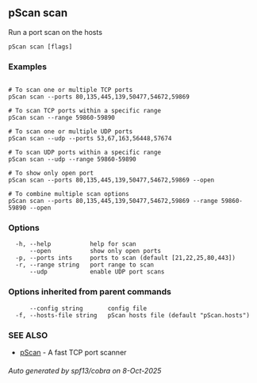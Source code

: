 ## pScan scan

Run a port scan on the hosts

```
pScan scan [flags]
```

### Examples

```

# To scan one or multiple TCP ports
pScan scan --ports 80,135,445,139,50477,54672,59869

# To scan TCP ports within a specific range
pScan scan --range 59860-59890

# To scan one or multiple UDP ports
pScan scan --udp --ports 53,67,163,56448,57674

# To scan UDP ports within a specific range
pScan scan --udp --range 59860-59890

# To show only open port
pScan scan --ports 80,135,445,139,50477,54672,59869 --open

# To combine multiple scan options
pScan scan --ports 80,135,445,139,50477,54672,59869 --range 59860-59890 --open

```

### Options

```
  -h, --help           help for scan
      --open           show only open ports
  -p, --ports ints     ports to scan (default [21,22,25,80,443])
  -r, --range string   port range to scan
      --udp            enable UDP port scans
```

### Options inherited from parent commands

```
      --config string       config file
  -f, --hosts-file string   pScan hosts file (default "pScan.hosts")
```

### SEE ALSO

* [pScan](pScan.md)	 - A fast TCP port scanner

###### Auto generated by spf13/cobra on 8-Oct-2025
